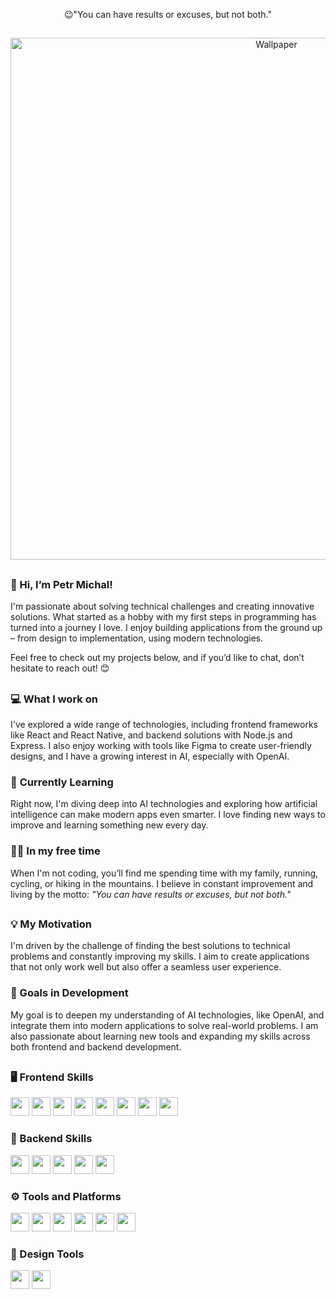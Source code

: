 <div align="center">
  <p>😉"You can have results or excuses, but not both."</p>
</div>

##

<div align="center">
  <img src="https://github.com/user-attachments/assets/d6bde9bd-ee7b-4846-8724-3190e910c12a" alt="Wallpaper" width="835">
 </div>

##

### 👋 Hi, I’m Petr Michal!
I'm passionate about solving technical challenges and creating innovative solutions. What started as a hobby with my first steps in programming has turned into a journey I love. I enjoy building applications from the ground up – from design to implementation, using modern technologies.

Feel free to check out my projects below, and if you’d like to chat, don’t hesitate to reach out! 😊

##

### 💻 **What I work on**  
I've explored a wide range of technologies, including frontend frameworks like React and React Native, and backend solutions with Node.js and Express. I also enjoy working with tools like Figma to create user-friendly designs, and I have a growing interest in AI, especially with OpenAI.

### 🚀 **Currently Learning**  
Right now, I'm diving deep into AI technologies and exploring how artificial intelligence can make modern apps even smarter. I love finding new ways to improve and learning something new every day.

### 🏃‍♂️ **In my free time**  
When I'm not coding, you’ll find me spending time with my family, running, cycling, or hiking in the mountains. I believe in constant improvement and living by the motto: _"You can have results or excuses, but not both."_

## 

### 💡 My Motivation
I'm driven by the challenge of finding the best solutions to technical problems and constantly improving my skills. I aim to create applications that not only work well but also offer a seamless user experience.

### 🎯 Goals in Development
My goal is to deepen my understanding of AI technologies, like OpenAI, and integrate them into modern applications to solve real-world problems. I am also passionate about learning new tools and expanding my skills across both frontend and backend development.

##

### 🖥️ Frontend Skills
<p>
  <img src="https://img.shields.io/badge/HTML5-ff5722?style=for-the-badge&logo=html5&logoColor=white" height="30"> 
  <img src="https://img.shields.io/badge/CSS3-2965f1?style=for-the-badge&logo=css3&logoColor=white" height="30"> 
  <img src="https://img.shields.io/badge/JavaScript-f7df1e?style=for-the-badge&logo=javascript&logoColor=black" height="30"> 
  <img src="https://img.shields.io/badge/React-61dafb?style=for-the-badge&logo=react&logoColor=black" height="30"> 
  <img src="https://img.shields.io/badge/React%20Native-61dafb?style=for-the-badge&logo=react&logoColor=black" height="30"> 
  <img src="https://img.shields.io/badge/TypeScript-007acc?style=for-the-badge&logo=typescript&logoColor=white" height="30"> 
  <img src="https://img.shields.io/badge/Tailwind_CSS-38b2ac?style=for-the-badge&logo=tailwind-css&logoColor=white" height="30"> 
  <img src="https://img.shields.io/badge/Framer%20Motion-ff0050?style=for-the-badge&logo=framer&logoColor=white" height="30">
</p>

### 🔧 Backend Skills
<p>
  <img src="https://img.shields.io/badge/Node.js-3c873a?style=for-the-badge&logo=node.js&logoColor=white" height="30"> 
  <img src="https://img.shields.io/badge/Express-000000?style=for-the-badge&logo=express&logoColor=white" height="30"> 
  <img src="https://img.shields.io/badge/MongoDB-47a248?style=for-the-badge&logo=mongodb&logoColor=white" height="30"> 
  <img src="https://img.shields.io/badge/Supabase-3ecf8e?style=for-the-badge&logo=supabase&logoColor=white" height="30"> 
  <img src="https://img.shields.io/badge/Firebase-ffca28?style=for-the-badge&logo=firebase&logoColor=black" height="30">
</p>

### ⚙️ Tools and Platforms
<p>
  <img src="https://img.shields.io/badge/Git-f05032?style=for-the-badge&logo=git&logoColor=white" height="30"> 
  <img src="https://img.shields.io/badge/GitHub-181717?style=for-the-badge&logo=github&logoColor=white" height="30"> 
  <img src="https://img.shields.io/badge/VS%20Code-0078d7?style=for-the-badge&logo=visual-studio-code&logoColor=white" height="30"> 
  <img src="https://img.shields.io/badge/ChatGPT-412991?style=for-the-badge&logo=openai&logoColor=white" height="30"> 
  <img src="https://img.shields.io/badge/Heroku-6762a6?style=for-the-badge&logo=heroku&logoColor=white" height="30"> 
  <img src="https://img.shields.io/badge/Netlify-00c7b7?style=for-the-badge&logo=netlify&logoColor=white" height="30">
</p>

### 🎨 Design Tools
<p>
  <img src="https://img.shields.io/badge/Figma-f24e1e?style=for-the-badge&logo=figma&logoColor=white" height="30"> 
  <img src="https://img.shields.io/badge/Canva-00c4cc?style=for-the-badge&logo=canva&logoColor=white" height="30">
</p>


















